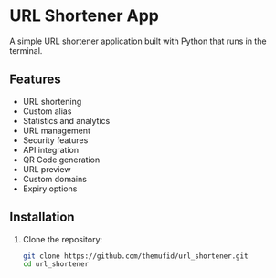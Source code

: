 # URL Shortener App

A simple URL shortener application built with Python that runs in the terminal.

## Features
- URL shortening
- Custom alias
- Statistics and analytics
- URL management
- Security features
- API integration
- QR Code generation
- URL preview
- Custom domains
- Expiry options

## Installation

1. Clone the repository:
   ```bash
   git clone https://github.com/themufid/url_shortener.git
   cd url_shortener

